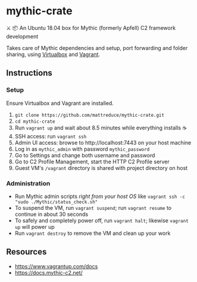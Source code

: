 # mythic-crate

:crossed_swords: :package: An Ubuntu 18.04 box for Mythic (formerly Apfell) C2 framework development 

Takes care of Mythic dependencies and setup, port forwarding and folder
sharing, using [Virtualbox](https://www.virtualbox.org/) and [Vagrant](https://www.vagrantup.com/).

## Instructions

### Setup

Ensure Virtualbox and Vagrant are installed.

1. `git clone https://github.com/mattreduce/mythic-crate.git`
2. `cd mythic-crate`
3. Run `vagrant up` and wait about 8.5 minutes while everything installs :coffee:
4. SSH access: run `vagrant ssh`
5. Admin UI access: browse to http://localhost:7443 on your host machine
6. Log in as `mythic_admin` with password `mythic_password`
7. Go to Settings and change both username and password
8. Go to C2 Profile Management, start the HTTP C2 Profile server
9.  Guest VM's `/vagrant` directory is shared with project directory on host

### Administration

* Run Mythic admin scripts _right from your host OS_ like `vagrant ssh -c "sudo ./Mythic/status_check.sh"`
* To suspend the VM, run `vagrant suspend`; run `vagrant resume` to continue in about 30 seconds
* To safely and completely power off, run `vagrant halt`; likewise `vagrant up` will power up
* Run `vagrant destroy` to remove the VM and clean up your work

## Resources

* https://www.vagrantup.com/docs
* https://docs.mythic-c2.net/
